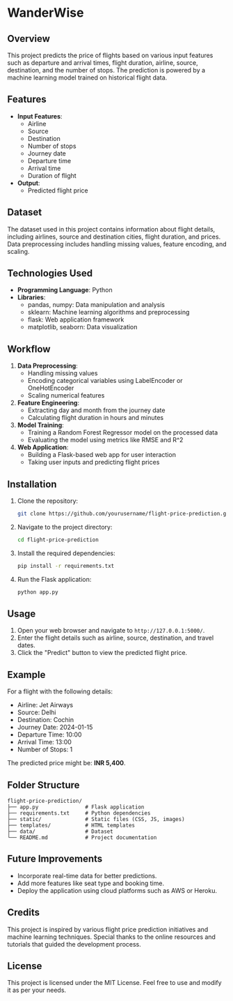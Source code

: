 # WanderWise

## Overview
This project predicts the price of flights based on various input features such as departure and arrival times, flight duration, airline, source, destination, and the number of stops. The prediction is powered by a machine learning model trained on historical flight data.

## Features
- **Input Features**:
  - Airline
  - Source
  - Destination
  - Number of stops
  - Journey date
  - Departure time
  - Arrival time
  - Duration of flight
- **Output**:
  - Predicted flight price

## Dataset
The dataset used in this project contains information about flight details, including airlines, source and destination cities, flight duration, and prices. Data preprocessing includes handling missing values, feature encoding, and scaling.

## Technologies Used
- **Programming Language**: Python
- **Libraries**:
  - pandas, numpy: Data manipulation and analysis
  - sklearn: Machine learning algorithms and preprocessing
  - flask: Web application framework
  - matplotlib, seaborn: Data visualization

## Workflow
1. **Data Preprocessing**:
   - Handling missing values
   - Encoding categorical variables using LabelEncoder or OneHotEncoder
   - Scaling numerical features
2. **Feature Engineering**:
   - Extracting day and month from the journey date
   - Calculating flight duration in hours and minutes
3. **Model Training**:
   - Training a Random Forest Regressor model on the processed data
   - Evaluating the model using metrics like RMSE and R^2
4. **Web Application**:
   - Building a Flask-based web app for user interaction
   - Taking user inputs and predicting flight prices

## Installation
1. Clone the repository:
   ```bash
   git clone https://github.com/yourusername/flight-price-prediction.git
   ```
2. Navigate to the project directory:
   ```bash
   cd flight-price-prediction
   ```
3. Install the required dependencies:
   ```bash
   pip install -r requirements.txt
   ```
4. Run the Flask application:
   ```bash
   python app.py
   ```

## Usage
1. Open your web browser and navigate to `http://127.0.0.1:5000/`.
2. Enter the flight details such as airline, source, destination, and travel dates.
3. Click the "Predict" button to view the predicted flight price.

## Example
For a flight with the following details:
- Airline: Jet Airways
- Source: Delhi
- Destination: Cochin
- Journey Date: 2024-01-15
- Departure Time: 10:00
- Arrival Time: 13:00
- Number of Stops: 1

The predicted price might be: **INR 5,400**.

## Folder Structure
```
flight-price-prediction/
├── app.py               # Flask application
├── requirements.txt     # Python dependencies
├── static/              # Static files (CSS, JS, images)
├── templates/           # HTML templates
├── data/                # Dataset
└── README.md            # Project documentation
```

## Future Improvements
- Incorporate real-time data for better predictions.
- Add more features like seat type and booking time.
- Deploy the application using cloud platforms such as AWS or Heroku.

## Credits
This project is inspired by various flight price prediction initiatives and machine learning techniques. Special thanks to the online resources and tutorials that guided the development process.

## License
This project is licensed under the MIT License. Feel free to use and modify it as per your needs.

